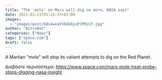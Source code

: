 ```yaml
---
title: "The 'mole' on Mars will dig no more, NASA says"
date: 2021-01-21T01:23:37+01:00
images:
  - "images/post/b8s4weaYVEAV6yuPJPRzCF.jpg"
author: "AstroBot"
categories: ["News"]
tags: ["space.com"]
draft: false
---
```


A Martian "mole" will stop its valiant attempts to dig on the Red Planet. 

Διαβάστε περισσότερα: https://www.space.com/mars-mole-heat-probe-stops-digging-nasa-insight
